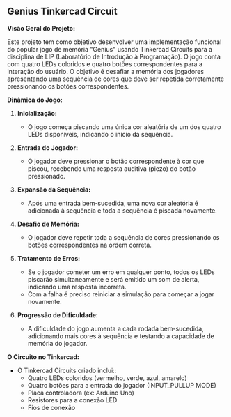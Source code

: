 ## Genius Tinkercad Circuit 

**Visão Geral do Projeto:**

Este projeto tem como objetivo desenvolver uma implementação funcional do popular jogo de memória "Genius" usando Tinkercad Circuits para a disciplina de LIP (Laboratório de Introdução à Programação). O jogo conta com quatro LEDs coloridos e quatro botões correspondentes para a interação do usuário. O objetivo é desafiar a memória dos jogadores apresentando uma sequência de cores que deve ser repetida corretamente pressionando os botões correspondentes.

**Dinâmica do Jogo:**

1. **Inicialização:**
   - O jogo começa piscando uma única cor aleatória de um dos quatro LEDs disponíveis, indicando o início da sequência.

2. **Entrada do Jogador:**
   - O jogador deve pressionar o botão correspondente à cor que piscou, recebendo uma resposta auditiva (piezo) do botão pressionado.

3. **Expansão da Sequência:**
   - Após uma entrada bem-sucedida, uma nova cor aleatória é adicionada à sequência e toda a sequência é piscada novamente.

4. **Desafio de Memória:**
   - O jogador deve repetir toda a sequência de cores pressionando os botões correspondentes na ordem correta.

5. **Tratamento de Erros:**
   - Se o jogador cometer um erro em qualquer ponto, todos os LEDs piscarão simultaneamente e será emitido um som de alerta, indicando uma resposta incorreta.
   - Com a falha é preciso reiniciar a simulação para começar a jogar novamente.

6. **Progressão de Dificuldade:**
   - A dificuldade do jogo aumenta a cada rodada bem-sucedida, adicionando mais cores à sequência e testando a capacidade de memória do jogador.

**O Circuito no Tinkercad:**

- O Tinkercad Circuits criado inclui::
  - Quatro LEDs coloridos (vermelho, verde, azul, amarelo)
  - Quatro botões para a entrada do jogador (INPUT_PULLUP MODE)
  - Placa controladora (ex: Arduino Uno)
  - Resistores para a conexão LED
  - Fios de conexão
